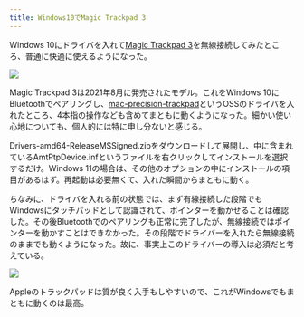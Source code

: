 ```yaml
---
title: Windows10でMagic Trackpad 3
---
```

Windows 10にドライバを入れて[Magic Trackpad 3](https://www.amazon.co.jp/dp/B09BTT6FJ9)を無線接続してみたところ、普通に快適に使えるようになった。

![](https://lh3.googleusercontent.com/ei6L6Ki3IH6hkPDfjRKsU_ESdjdrlcQQdCVqgrJAhcE0jfyC5WyumU6ENPKJ6VrSo9lRUPirma18edKRkZEWfxlKEIWBppsDxjykYEArSvy1T-MQ68QkznOJ8m3ZAr3j9-xsOGTw5ed-6ka2O4gAYd-dTJ-l7OZi2BbT2sOpGQbqd_7N98wvdPDvGdRauw)

Magic Trackpad 3は2021年8月に発売されたモデル。これをWindows 10にBluetoothでペアリングし、[mac-precision-trackpad](https://github.com/imbushuo/mac-precision-touchpad)というOSSのドライバを入れたところ、4本指の操作なども含めてまともに動くようになった。細かい使い心地についても、個人的には特に申し分ないと感じる。

Drivers-amd64-ReleaseMSSigned.zipをダウンロードして展開し、中に含まれているAmtPtpDevice.infというファイルを右クリックしてインストールを選択するだけ。Windows 11の場合は、その他のオプションの中にインストールの項目があるはず。再起動は必要無くて、入れた瞬間からまともに動く。

ちなみに、ドライバを入れる前の状態では、まず有線接続した段階でもWindowsにタッチパッドとして認識されて、ポインターを動かせることは確認した。その後Bluetoothでのペアリングも正常に完了したが、無線接続ではポインターを動かすことはできなかった。その段階でドライバーを入れたら無線接続のままでも動くようになった。故に、事実上このドライバーの導入は必須だと考えている。

![](https://lh3.googleusercontent.com/V7RbeSwi_OoS9pok89ysoy-CKD5AjNFpUrWTawButjH1HU1H4_isHRJuqDbUgFeLLXEXgqD7QS5o4I_jLW81V0TDF8VumyyMeQIIH4eePLXx1vvlPGf5vqpdoJtUGUfPJjS-jtePyjdQmcJ1nhSdj48H_6g_JyzeFEXcXkR5LgEC3sT6x3OynoXuxRO7QA)

Appleのトラックパッドは質が良く入手もしやすいので、これがWindowsでもまともに動くのは最高。
